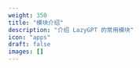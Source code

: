 ```yaml
---
weight: 350
title: "模块介绍"
description: "介绍 LazyGPT 的常用模块"
icon: "apps"
draft: false
images: []
---
```


<!-- 350 ~ 400 -->